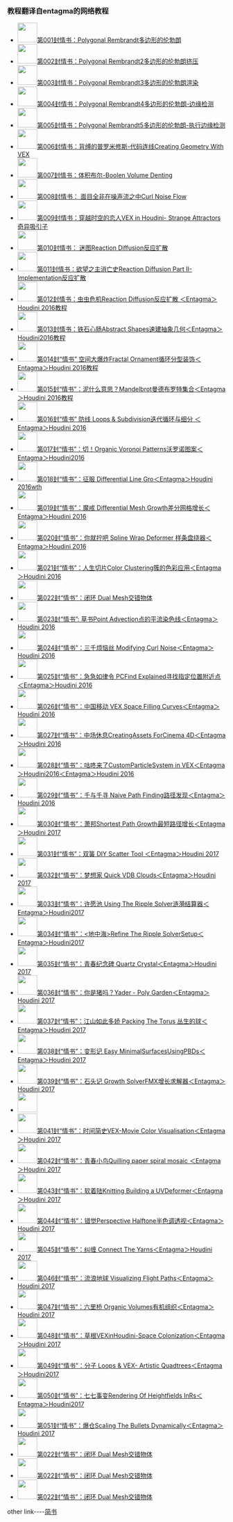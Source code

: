 ### 教程翻译自entagma的网络教程

* <a href="https://mp.weixin.qq.com/s/MxBzbnRH8y8VWvGPdmtNcQ">
  <img width="45" height="45" src="https://mmbiz.qpic.cn/mmbiz_png/E18Fh20CEibgLPgrFcsYvzWic3ib4rlzaILaHjqWD8RbJBeKarjJxOib8kMNBmlvZ8cwn5LPrqzOl9yfBia9pK625FQ/640?wx_fmt=png&tp=webp&wxfrom=5&wx_lazy=1&wx_co=1" >第001封情书：Polygonal Rembrandt多边形的伦勃朗</a>
  
* <a href="https://mp.weixin.qq.com/s/qlQCyNIQdaniAIwhhYwSIA">
  <img width="45" height="45" src="https://mmbiz.qpic.cn/mmbiz_png/E18Fh20CEibiaoqseJf2u3gcvqLF4JibjhOMDGKBS77WQyusDHKyUpkxKyrHKkHsJCQN1cHRib78pD9CNuy32W2kyQ/640?wx_fmt=png&tp=webp&wxfrom=5&wx_lazy=1&wx_co=1" >第002封情书：Polygonal Rembrandt2多边形的伦勃朗挤压</a>
  
* <a href="https://mp.weixin.qq.com/s/EGGVvb3tNKYnPjGwY31n1w">
  <img width="45" height="45" src="https://mmbiz.qpic.cn/mmbiz_png/E18Fh20CEibiaoqseJf2u3gcvqLF4JibjhOaEA3HiaWsybicExkoGnB43Wp3hvFpa0Km7aM2MicEvdOw1t01gng9SNicQ/640?wx_fmt=png&tp=webp&wxfrom=5&wx_lazy=1&wx_co=1" >第003封情书：Polygonal Rembrandt3多边形的伦勃朗渲染</a>
  
* <a href="https://mp.weixin.qq.com/s/TSHSnqvTHPb2V62IMLgbAg">
  <img width="45" height="45" src="https://mmbiz.qpic.cn/mmbiz_png/E18Fh20CEibh0llMcvaRAEy7faGXxKYVx0mjD9anfTs5O2sJibZicLdKTw6IuftECAG5ttMAibLpNPLiaVnDzBA2KAg/640?wx_fmt=png&tp=webp&wxfrom=5&wx_lazy=1&wx_co=1" >第004封情书：Polygonal Rembrandt4多边形的伦勃朗-边缘检测</a>  
  
* <a href="https://mp.weixin.qq.com/s/rzPi_kDqJ2GCHoWAyXTg-A">
  <img width="45" height="45" src="https://mmbiz.qpic.cn/mmbiz_png/E18Fh20CEibh0llMcvaRAEy7faGXxKYVxUy58I3f35mlgGQia3QbOZl7rxWc69H0K5SjBiaHgkcib0cXjsJVhaDlrA/640?wx_fmt=png&tp=webp&wxfrom=5&wx_lazy=1&wx_co=1" >第005封情书：Polygonal Rembrandt5多边形的伦勃朗-执行边缘检测</a> 
  
* <a href="https://mp.weixin.qq.com/s/NOixsNScDU-1ophlYyuoCQ">
  <img width="45" height="45" src="https://mmbiz.qpic.cn/mmbiz_png/E18Fh20CEibjRZb5RZjKD5VtPI60yg7tIdhF3sedyNuVrZwMhicuHl6BEIZBFCdZVW4IzSLNsHqiaGQicLYS0fqIYQ/640?wx_fmt=png&tp=webp&wxfrom=5&wx_lazy=1&wx_co=1" >第006封情书：背缚的普罗米修斯-代码连线Creating Geometry With VEX</a>   
  
* <a href="https://mp.weixin.qq.com/s/WT_p9_xbIxKysQWqGa4VCw">
  <img width="45" height="45" src="https://mmbiz.qpic.cn/mmbiz_png/E18Fh20CEibgRPo4wSDDZbf1o8RyUhGT2zyrRXoFMLGxoYN1mgNtdL45DBLW0ibR3bjiarlznJwOnlBKLLAQJWdcQ/640?wx_fmt=png&tp=webp&wxfrom=5&wx_lazy=1&wx_co=1" >第007封情书：体积布尔-Boolen Volume Denting</a>   
  
* <a href="https://mp.weixin.qq.com/s/y6LJJLJs2y93EEzHTOU-0Q">
  <img width="45" height="45" src="" >第008封情书： 面目全非在噪声流之中Curl Noise Flow</a>   
  
* <a href="https://mp.weixin.qq.com/s/fQngRUmAIG2abaofzK0e9g">
  <img width="45" height="45" src="" >第009封情书：穿越时空的恋人VEX in Houdini- Strange Attractors奇异吸引子</a>   
  
* <a href="https://mp.weixin.qq.com/s/FA6S-Pmyqh6vMU0mItGy8g">
  <img width="45" height="45" src="" >第010封情书： 迷图Reaction Diffusion反应扩散</a>   
  
* <a href="https://mp.weixin.qq.com/s/JxoKFSsnDt5975hdhnITvA">
  <img width="45" height="45" src="" >第011封情书：欲望之主消亡史Reaction Diffusion Part II- Implementation反应扩散</a>   
  
* <a href="https://mp.weixin.qq.com/s/-BRKXh6agYccI-Y2qJ9EuA">
  <img width="45" height="45" src="" >第012封情书：虫虫危机Reaction Diffusion反应扩散 ＜Entagma＞Houdini 2016教程</a>   
  
* <a href="https://mp.weixin.qq.com/s/kFNET8YrJzkneM6jch4XBQ">
  <img width="45" height="45" src="" >第013封情书：铁石心肠Abstract Shapes速建抽象几何＜Entagma＞Houdini2016教程 </a>   
  
* <a href="https://mp.weixin.qq.com/s/IU-Vf4pPiUi0eapcHS2RLQ">
  <img width="45" height="45" src="" >第014封“情书” 空间大爆炸Fractal Ornament循环分型装饰＜Entagma＞Houdini 2016教程</a>   
  
* <a href="https://mp.weixin.qq.com/s/qzHecMtV2l46-Q5bRLv2YQ">
  <img width="45" height="45" src="" >第015封“情书”：泥什么意思？Mandelbrot曼德布罗特集合＜Entagma＞Houdini 2016教程</a>   
  
* <a href="https://mp.weixin.qq.com/s/HphcJzIChzs6UiIK1eYGZA">
  <img width="45" height="45" src="" >第016封“情书” 防线 Loops & Subdivision迭代循环与细分 ＜Entagma＞Houdini 2016</a>   
  
* <a href="https://mp.weixin.qq.com/s/QUX-9_fpa77rtwy3L-qL9A">
  <img width="45" height="45" src="" >第017封“情书”：切！Organic Voronoi Patterns沃罗诺图案＜Entagma＞Houdini2016</a>   
  
* <a href="https://mp.weixin.qq.com/s/6BXwgylIw-WbyUCIjNY4qQ">
  <img width="45" height="45" src="" >第018封“情书”：征服 Differential Line Gro＜Entagma＞Houdini 2016wth</a>   
  
* <a href="https://mp.weixin.qq.com/s/aMHCpTfNVzaTyvPS_E_nVA">
  <img width="45" height="45" src="" >第019封“情书”：魔戒 Differential Mesh Growth差分网格增长＜Entagma＞Houdini 2016</a>   
  
* <a href="https://mp.weixin.qq.com/s/CesJcjvPkLLm3pz3p5mIgA">
  <img width="45" height="45" src="" >第020封“情书”：你就拧吧 Spline Wrap Deformer 样条盘绕器＜Entagma＞Houdini 2016</a>   
  
* <a href="https://mp.weixin.qq.com/s/8ZhDO-jUQ3r82O31_I59Hw">
  <img width="45" height="45" src="" >第021封“情书”：人生切片Color Clustering簇的色彩应用＜Entagma＞Houdini 2016</a>   
  
* <a href="https://mp.weixin.qq.com/s/gWMjtZGm7zyIOEeng3LOhw">
  <img width="45" height="45" src="" >第022封“情书”：闭环 Dual Mesh交错物体</a>   
  
* <a href="https://mp.weixin.qq.com/s/Pu-pgOTbCq-VAU7mWVykmA">
  <img width="45" height="45" src="" >第023封“情书”: 草书Point Advection点的平流染色线＜Entagma＞Houdini 2016</a>   
  
* <a href="https://mp.weixin.qq.com/s/0BcKK4hUg33dnGfSURPuRQ">
  <img width="45" height="45" src="" >第024封“情书”：三千烦恼丝 Modifying Curl Noise＜Entagma＞Houdini 2016</a>   
  
* <a href="https://mp.weixin.qq.com/s/lCyU28tAtFHHlH8Oywgm8Q">
  <img width="45" height="45" src="" >第025封“情书”：急急如律令 PCFind Explained寻找指定位置附近点＜Entagma＞Houdini 2016</a>   
  
* <a href="https://mp.weixin.qq.com/s/APMOQGPVSa2hoYbMAIxzew">
  <img width="45" height="45" src="" >第026封“情书”：中国移动 VEX Space Filling Curves＜Entagma＞Houdini 2016</a> 
  
* <a href="https://mp.weixin.qq.com/s/sApdgMjMR9o784OYRgc0eg">
  <img width="45" height="45" src="" >第027封“情书”：中场休息CreatingAssets ForCinema 4D＜Entagma＞Houdini 2016</a>   
  
* <a href="https://mp.weixin.qq.com/s/8Egxsy2cL99Yqli0laOLTQ">
  <img width="45" height="45" src="" >第028封“情书”：咕咚来了CustomParticleSystem in VEX＜Entagma＞Houdini2016＜Entagma＞Houdini 2016</a>   
  
* <a href="https://mp.weixin.qq.com/s/8O9MzW4ig5vrR20NeTY2WQ">
  <img width="45" height="45" src="" >第029封“情书”：千与千寻 Naive Path Finding路径发现＜Entagma＞Houdini 2016</a>   
  
* <a href="https://mp.weixin.qq.com/s/o_6bCmFHUvnGDcj64cNuLQ">
  <img width="45" height="45" src="" >第030封“情书”：萧邦Shortest Path Growth最短路径增长＜Entagma＞Houdini 2017</a>   
  
* <a href="https://mp.weixin.qq.com/s/wyXLirLYKxwA8dit6EJZ9w">
  <img width="45" height="45" src="" >第031封“情书”：双簧 DIY Scatter Tool ＜Entagma＞Houdini 2017</a>   
  
* <a href="https://mp.weixin.qq.com/s/EZJXeoxsLQ5wvLvHJAnNLA">
  <img width="45" height="45" src="" >第032封“情书”：梦想家 Quick VDB Clouds＜Entagma＞Houdini 2017</a>   
  
* <a href="https://mp.weixin.qq.com/s/QoFwca1JLyedgBDv79exrA">
  <img width="45" height="45" src="" >第033封“情书”：许愿池 Using The Ripple Solver涟漪结算器＜Entagma＞Houdini2017</a>   
  
  
* <a href="https://mp.weixin.qq.com/s/qQ6DSwgV1XoyZdFgA4rruQ">
  <img width="45" height="45" src="" >第034封“情书”：<地中海>Refine The Ripple SolverSetup＜Entagma＞Houdini2017</a>   
  
* <a href="https://mp.weixin.qq.com/s/C9CG8epkIWyD_RBYTZJEtA">
  <img width="45" height="45" src="" >第035封“情书”：青春纪念碑 Quartz Crystal＜Entagma＞Houdini 2017</a>   
  
* <a href="https://mp.weixin.qq.com/s/k5PFD014ZtCm0IRXFCX_Vw">
  <img width="45" height="45" src="" >第036封“情书”：你是猪吗？Yader - Poly Garden＜Entagma＞Houdini 2017</a>   
  
  
* <a href="https://mp.weixin.qq.com/s/rGtHqrCKmru_8Yt0Mvf45Q">
  <img width="45" height="45" src="" >第037封“情书”：江山如此多娇 Packing The Torus 丛生的球＜Entagma＞Houdini 2017</a>   
  
  
* <a href="https://mp.weixin.qq.com/s/8ipD1B-BXwTycCt6JbAZZg">
  <img width="45" height="45" src="" >第038封“情书”：变形记 Easy MinimalSurfacesUsingPBDs＜Entagma＞Houdini 2017</a>   
  
* <a href="https://mp.weixin.qq.com/s/vlxge7cqPbAPMDUcc1q1IA">
  <img width="45" height="45" src="" >第039封“情书”：石头记 Growth SolverFMX增长求解器＜Entagma＞Houdini 2017</a>   
  
* <a href="https://mp.weixin.qq.com/s/nyNOOq66_W54AW_9Ds0mwA">
  <img width="45" height="45" src="" 第040封“情书”：涨粉记DiffusionLimitedAggregation扩散聚集＜Entagma＞Houdini2017</a>   
  
* <a href="https://mp.weixin.qq.com/s/hgpH3dGMLAdALi4LctlygA">
  <img width="45" height="45" src="" >第041封“情书”：时间简史VEX-Movie Color Visualisation＜Entagma＞Houdini 2017</a>   
  
* <a href="https://mp.weixin.qq.com/s/Db4UxFUjvlTxKvqesi3ygA">
  <img width="45" height="45" src="" >第042封“情书”：青春小鸟Quilling paper spiral mosaic ＜Entagma＞Houdini 2017</a>   

* <a href="https://mp.weixin.qq.com/s/q9-adpRvL94pgrKXCD72FQ">
  <img width="45" height="45" src="" >第043封“情书”：软着陆Knitting Building a UVDeformer＜Entagma＞Houdini 2017</a>

* <a href="https://mp.weixin.qq.com/s/OA2k9Fv1HnIxMRS0zwg2nQ">
  <img width="45" height="45" src="" >第044封“情书”：错觉Perspective Halftone半色调透视＜Entagma＞Houdini 2017</a>

* <a href="https://mp.weixin.qq.com/s/On5aiylHAOlZE4NMPenfaQ">
  <img width="45" height="45" src="" >第045封“情书”：纠缠 Connect The Yarns＜Entagma＞Houdini 2017</a>

* <a href="https://mp.weixin.qq.com/s/6S_v4W9aBcZYrQOqay3MNQ">
  <img width="45" height="45" src="" >第046封“情书”：流浪地球 Visualizing Flight Paths＜Entagma＞Houdini 2017</a>

* <a href="https://mp.weixin.qq.com/s/n_5j7XJaTM-f8IxtsRUD2g">
  <img width="45" height="45" src="" >第047封“情书”：六里桥 Organic Volumes有机组织＜Entagma＞Houdini 2017</a>

* <a href="https://mp.weixin.qq.com/s/pJ4AzNSlTqSu6eIJRTomtQ">
  <img width="45" height="45" src="" >第048封“情书”：草根VEXinHoudini-Space Colonization＜Entagma＞Houdini 2017</a>

* <a href="https://mp.weixin.qq.com/s/3F2pOr-yOei5tJQbGWlS3Q">
  <img width="45" height="45" src="" >第049封“情书”：分子 Loops & VEX- Artistic Quadtrees＜Entagma＞Houdini2017</a>

* <a href="https://mp.weixin.qq.com/s/RkTOIyWF2GF24xY_RE4HBQ">
  <img width="45" height="45" src="" >第050封“情书”：七七事变Rendering Of Heightfields InRs＜Entagma＞Houdini2017</a>

* <a href="https://mp.weixin.qq.com/s/3YPtYSzNIR-O9pq33Vo-kw">
  <img width="45" height="45" src="" >第051封“情书”：爆仓Scaling The Bullets Dynamically＜Entagma＞Houdini 2017</a>  
  
* <a href="https://mp.weixin.qq.com/s/gWMjtZGm7zyIOEeng3LOhw">
  <img width="45" height="45" src="" >第022封“情书”：闭环 Dual Mesh交错物体</a>

* <a href="https://mp.weixin.qq.com/s/gWMjtZGm7zyIOEeng3LOhw">
  <img width="45" height="45" src="" >第022封“情书”：闭环 Dual Mesh交错物体</a>

* <a href="https://mp.weixin.qq.com/s/gWMjtZGm7zyIOEeng3LOhw">
  <img width="45" height="45" src="" >第022封“情书”：闭环 Dual Mesh交错物体</a>

other link----[简书](https://www.jianshu.com/u/41dc7d44f542)

